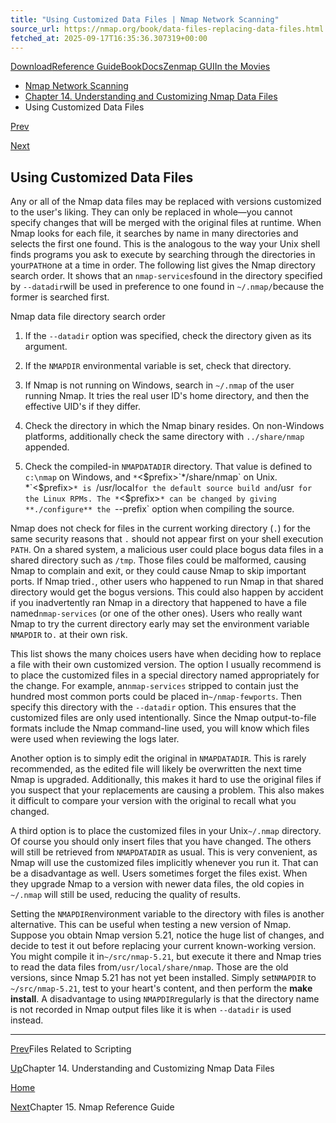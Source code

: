 ```yaml
---
title: "Using Customized Data Files | Nmap Network Scanning"
source_url: https://nmap.org/book/data-files-replacing-data-files.html
fetched_at: 2025-09-17T16:35:36.307319+00:00
---
```


[Download](https://nmap.org/download.html)[Reference Guide](https://nmap.org/book/man.html)[Book](https://nmap.org/book/)[Docs](https://nmap.org/docs.html)[Zenmap GUI](https://nmap.org/zenmap/)[In the Movies](https://nmap.org/movies/)

* [Nmap Network Scanning](https://nmap.org/book/toc.html)
* [Chapter 14. Understanding and Customizing Nmap Data Files](https://nmap.org/book/data-files.html)
* Using Customized Data Files

[Prev](https://nmap.org/book/data-files-nse.html)

[Next](https://nmap.org/book/man.html)

Using Customized Data Files
----------

[]()

Any or all of the Nmap data files may be replaced with versions
customized to the user's liking. They can only be replaced in whole—you cannot specify changes that will be merged with the original
files at runtime. When Nmap looks for each file, it searches by name
in many directories and selects the first one found. This is the
analogous to the way your Unix shell finds programs you ask to execute
by searching through the directories in your`PATH`[]()one
at a time in order. The following list gives the Nmap directory
search order. It shows that an `nmap-services`found in the directory specified by `--datadir`will be
used in preference to one found in `~/.nmap/`because the former is searched first.

Nmap data file directory search order[]()

1. If the `--datadir` option was specified, check the directory given as its argument.[]()

2. If the `NMAPDIR` environmental variable[]() is set, check that directory.

3. If Nmap is not running on Windows, search in `~/.nmap`[]() of the user running Nmap. It tries the real user ID's home directory, and then the effective UID's if they differ.

4. Check the directory in which the Nmap binary resides. On non-Windows platforms, additionally check the same directory with `../share/nmap` appended.

5. []()

   Check the compiled-in `NMAPDATADIR` directory. That value is defined to `c:\nmap` on Windows, and `*`<$prefix>`*/share/nmap` on Unix. *`<$prefix>`* is `/usr/local` for the default source build and `/usr` for the Linux RPMs. The *`<$prefix>`* can be changed by giving **./configure** the `--prefix` option when compiling the source.

Nmap does not check for files in the current working directory
(`.`) for
the same security reasons that `.` should not
appear first on your shell execution `PATH`. On a
shared system, a malicious user could place bogus data files in a
shared directory such as `/tmp`. Those files
could be malformed, causing Nmap to complain and exit, or they could
cause Nmap to skip important ports. If Nmap tried`.`, other users who happened to run Nmap
in that shared directory would get the bogus versions. This could
also happen by accident if you inadvertently ran Nmap in a directory
that happened to have a file named`nmap-services` (or one of the other ones).
Users who really want Nmap to try the current directory early may
set the environment variable `NMAPDIR` to`.` at their own risk.

This list shows the many choices users have when deciding how to
replace a file with their own customized version. The option I
usually recommend is to place the customized files in a special
directory named appropriately for the change. For example, an`nmap-services` stripped to contain just the
hundred most common ports could be placed in`~/nmap-fewports`. Then specify this directory
with the `--datadir` option. This ensures that the
customized files are only used intentionally. Since the Nmap
output-to-file formats include the Nmap command-line used, you will
know which files were used when reviewing the logs later.

Another option is to simply edit the original in `NMAPDATADIR`. This is rarely recommended, as the edited file will
likely be overwritten the next time Nmap is upgraded. Additionally,
this makes it hard to use the original files if you suspect that your
replacements are causing a problem. This also makes it difficult to
compare your version with the original to recall what you changed.

A third option is to place the customized files in your Unix`~/.nmap` directory. Of course you should only
insert files that you have changed. The others will still be
retrieved from `NMAPDATADIR` as usual. This is very convenient, as Nmap
will use the customized files implicitly whenever you run it. That
can be a disadvantage as well. Users sometimes forget the files
exist. When they upgrade Nmap to a version with newer data files, the
old copies in `~/.nmap` will still be used,
reducing the quality of results.

Setting the `NMAPDIR`environment variable to the directory with files
is another alternative. This can be useful when testing a new version
of Nmap. Suppose you obtain Nmap version 5.21, notice the huge list
of changes, and decide to test it out before replacing your current
known-working version. You might compile it in`~/src/nmap-5.21`, but execute it there and Nmap
tries to read the data files from`/usr/local/share/nmap`. Those are the old
versions, since Nmap 5.21 has not yet been installed. Simply set`NMAPDIR` to `~/src/nmap-5.21`, test
to your heart's content, and then perform the **make
install**. A disadvantage to using `NMAPDIR`regularly is that the directory name is not recorded in Nmap output
files like it is when `--datadir` is used
instead.

[]()

---

[Prev](https://nmap.org/book/data-files-nse.html)Files Related to Scripting

[Up](https://nmap.org/book/data-files.html)Chapter 14. Understanding and Customizing Nmap Data Files

[Home](https://nmap.org/book/toc.html)

[Next](https://nmap.org/book/man.html)Chapter 15. Nmap Reference Guide